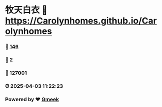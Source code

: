 # 牧天白衣 :link: https://Carolynhomes.github.io/Carolynhomes 
### :page_facing_up: [146](https://Carolynhomes.github.io/Carolynhomes/tag.html) 
### :speech_balloon: 2 
### :hibiscus: 127001 
### :alarm_clock: 2025-04-03 11:22:23 
### Powered by :heart: [Gmeek](https://github.com/Meekdai/Gmeek)
